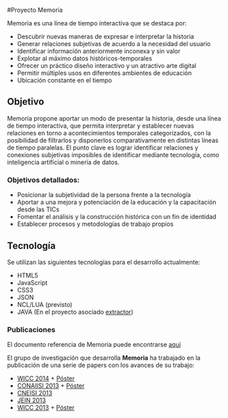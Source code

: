 #Proyecto Memoria

Memoria es una línea de tiempo interactiva que se destaca por:

- Descubrir nuevas maneras de expresar e interpretar la historia
- Generar relaciones subjetivas de acuerdo a la necesidad del usuario
- Identificar información anteriormente inconexa y sin valor
- Explotar al máximo datos históricos-temporales
- Ofrecer un práctico diseño interactivo y un atractivo arte digital
- Permitir múltiples usos en diferentes ambientes de educación
- Ubicación constante en el tiempo

## Objetivo

Memoria propone aportar un modo de presentar la historia, desde una línea de tiempo interactiva, que
permita interpretar y establecer nuevas relaciones en torno a acontecimientos temporales categorizados, con la posibilidad de filtrarlos y disponerlos comparativamente en distintas líneas de tiempo paralelas.
El punto clave es lograr identificar relaciones y conexiones subjetivas imposibles de identificar mediante tecnología, como inteligencia artificial o minería de datos.

### Objetivos detallados:

- Posicionar la subjetividad de la persona frente a la tecnología
- Aportar a una mejora y potenciación de la educación y la capacitación desde las TICs
- Fomentar el análisis y la construcción histórica con un fin de identidad
- Establecer procesos y metodologías de trabajo propios

## Tecnología

Se utilizan las siguientes tecnologías para el desarrollo actualmente:

- HTML5
- JavaScript
- CSS3
- JSON
- NCL/LUA (previsto)
- JAVA (En el proyecto asociado [extractor](https://github.com/init-sfw/extractor))

### Publicaciones

El documento referencia de Memoria puede encontrarse [aquí](https://github.com/init-sfw/memoria/blob/master/doc/oficial/Proyecto_Memoria_v1.1.pdf)

El grupo de investigación que desarrolla __Memoria__ ha trabajado en la publicación de una serie de papers con los avances de su trabajo:

- [WICC 2014](https://www.dropbox.com/s/5qyzxuqb0gg1ulm/WICC2014Memoriav1.0.pdf) + [Póster](https://www.dropbox.com/s/h5igvwqmo1w7nmi/P%C3%B3ster%20WICC%202014%20Memoria.pdf)
- [CONAIISI 2013]() + [Póster](https://www.dropbox.com/s/vfzrf768phnngoz/POSTER%20Primeras%20experiencias%20de%20estudiantes%20en%20un%20proyecto%20de%20I%2BD%20Desarrollo%20de%20una%20aplicaci%C3%B3n%20para%20Televisi%C3%B3n%20Digital.pdf)
- [CNEISI 2013](https://www.dropbox.com/s/v4jjxmd7vbdo6f5/Poster%20TVD%20%28CNEISI%2013%29.pdf)
- [JEIN 2013](https://www.dropbox.com/s/g0kqtpopw683qe9/Avances%20TVD%20Educativa%20-%20JEIN%202013.doc)
- [WICC 2013](https://www.dropbox.com/s/czi92rcpdkjsr31/TVDigitalEducativa-WICC13.pdf) + [Póster](https://www.dropbox.com/s/zk5qwglspn4ecms/POSTER%20TVD%20%28WICC13%29%202.2.pdf)

